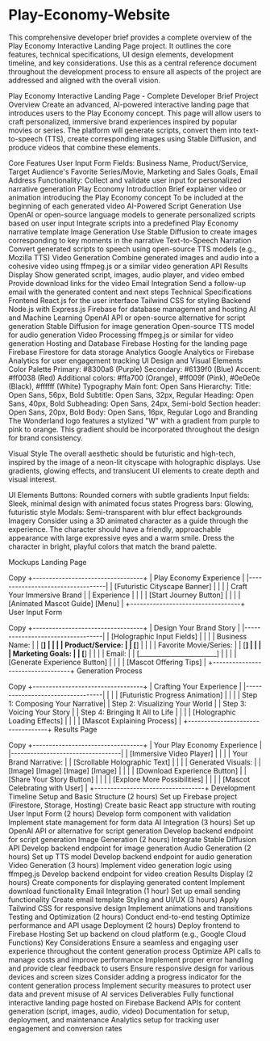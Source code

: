 # Play-Economy-Website

This comprehensive developer brief provides a complete overview of the Play Economy Interactive Landing Page project. It outlines the core features, technical specifications, UI design elements, development timeline, and key considerations. Use this as a central reference document throughout the development process to ensure all aspects of the project are addressed and aligned with the overall vision.

Play Economy Interactive Landing Page - Complete Developer Brief
Project Overview
Create an advanced, AI-powered interactive landing page that introduces users to the Play Economy concept. This page will allow users to craft personalized, immersive brand experiences inspired by popular movies or series. The platform will generate scripts, convert them into text-to-speech (TTS), create corresponding images using Stable Diffusion, and produce videos that combine these elements.

Core Features
User Input Form
Fields: Business Name, Product/Service, Target Audience's Favorite Series/Movie, Marketing and Sales Goals, Email Address
Functionality: Collect and validate user input for personalized narrative generation
Play Economy Introduction
Brief explainer video or animation introducing the Play Economy concept
To be included at the beginning of each generated video
AI-Powered Script Generation
Use OpenAI or open-source language models to generate personalized scripts based on user input
Integrate scripts into a predefined Play Economy narrative template
Image Generation
Use Stable Diffusion to create images corresponding to key moments in the narrative
Text-to-Speech Narration
Convert generated scripts to speech using open-source TTS models (e.g., Mozilla TTS)
Video Generation
Combine generated images and audio into a cohesive video using ffmpeg.js or a similar video generation API
Results Display
Show generated script, images, audio player, and video embed
Provide download links for the video
Email Integration
Send a follow-up email with the generated content and next steps
Technical Specifications
Frontend
React.js for the user interface
Tailwind CSS for styling
Backend
Node.js with Express.js
Firebase for database management and hosting
AI and Machine Learning
OpenAI API or open-source alternative for script generation
Stable Diffusion for image generation
Open-source TTS model for audio generation
Video Processing
ffmpeg.js or similar for video generation
Hosting and Database
Firebase Hosting for the landing page
Firebase Firestore for data storage
Analytics
Google Analytics or Firebase Analytics for user engagement tracking
UI Design and Visual Elements
Color Palette
Primary: #8300a6 (Purple)
Secondary: #6139f0 (Blue)
Accent: #ff0038 (Red)
Additional colors: #ffa700 (Orange), #ff009f (Pink), #0e0e0e (Black), #ffffff (White)
Typography
Main font: Open Sans
Hierarchy:
Title: Open Sans, 56px, Bold
Subtitle: Open Sans, 32px, Regular
Heading: Open Sans, 40px, Bold
Subheading: Open Sans, 24px, Semi-bold
Section header: Open Sans, 20px, Bold
Body: Open Sans, 16px, Regular
Logo and Branding
The Wonderland logo features a stylized "W" with a gradient from purple to pink to orange. This gradient should be incorporated throughout the design for brand consistency.

Visual Style
The overall aesthetic should be futuristic and high-tech, inspired by the image of a neon-lit cityscape with holographic displays. Use gradients, glowing effects, and translucent UI elements to create depth and visual interest.

UI Elements
Buttons: Rounded corners with subtle gradients
Input fields: Sleek, minimal design with animated focus states
Progress bars: Glowing, futuristic style
Modals: Semi-transparent with blur effect backgrounds
Imagery
Consider using a 3D animated character as a guide through the experience. The character should have a friendly, approachable appearance with large expressive eyes and a warm smile. Dress the character in bright, playful colors that match the brand palette.

Mockups
Landing Page

Copy
+----------------------------------+
|     Play Economy Experience      |
|----------------------------------|
|   [Futuristic Cityscape Banner]  |
|                                  |
|   Craft Your Immersive Brand     |
|          Experience              |
|                                  |
|     [Start Journey Button]       |
|                                  |
| [Animated Mascot Guide]  [Menu]  |
+----------------------------------+
User Input Form

Copy
+----------------------------------+
|     Design Your Brand Story      |
|----------------------------------|
| [Holographic Input Fields]       |
|                                  |
| Business Name:                   |
| [________________________]       |
|                                  |
| Product/Service:                 |
| [________________________]       |
|                                  |
| Favorite Movie/Series:           |
| [________________________]       |
|                                  |
| Marketing Goals:                 |
| [________________________]       |
|                                  |
| Email:                           |
| [________________________]       |
|                                  |
|    [Generate Experience Button]  |
|                                  |
| [Mascot Offering Tips]           |
+----------------------------------+
Generation Process

Copy
+----------------------------------+
|    Crafting Your Experience      |
|----------------------------------|
|                                  |
| [Futuristic Progress Animation]  |
|                                  |
|  Step 1: Composing Your Narrative|
|  Step 2: Visualizing Your World  |
|  Step 3: Voicing Your Story      |
|  Step 4: Bringing It All to Life |
|                                  |
|   [Holographic Loading Effects]  |
|                                  |
| [Mascot Explaining Process]      |
+----------------------------------+
Results Page

Copy
+----------------------------------+
|    Your Play Economy Experience  |
|----------------------------------|
|  [Immersive Video Player]        |
|                                  |
|  Your Brand Narrative:           |
|  [Scrollable Holographic Text]   |
|                                  |
|  Generated Visuals:              |
|  [Image] [Image] [Image] [Image] |
|                                  |
|  [Download Experience Button]    |
|  [Share Your Story Button]       |
|                                  |
|  [Explore More Possibilities]    |
|                                  |
| [Mascot Celebrating with User]   |
+----------------------------------+
Development Timeline
Setup and Basic Structure (2 hours)
Set up Firebase project (Firestore, Storage, Hosting)
Create basic React app structure with routing
User Input Form (2 hours)
Develop form component with validation
Implement state management for form data
AI Integration (3 hours)
Set up OpenAI API or alternative for script generation
Develop backend endpoint for script generation
Image Generation (2 hours)
Integrate Stable Diffusion API
Develop backend endpoint for image generation
Audio Generation (2 hours)
Set up TTS model
Develop backend endpoint for audio generation
Video Generation (3 hours)
Implement video generation logic using ffmpeg.js
Develop backend endpoint for video creation
Results Display (2 hours)
Create components for displaying generated content
Implement download functionality
Email Integration (1 hour)
Set up email sending functionality
Create email template
Styling and UI/UX (3 hours)
Apply Tailwind CSS for responsive design
Implement animations and transitions
Testing and Optimization (2 hours)
Conduct end-to-end testing
Optimize performance and API usage
Deployment (2 hours)
Deploy frontend to Firebase Hosting
Set up backend on cloud platform (e.g., Google Cloud Functions)
Key Considerations
Ensure a seamless and engaging user experience throughout the content generation process
Optimize API calls to manage costs and improve performance
Implement proper error handling and provide clear feedback to users
Ensure responsive design for various devices and screen sizes
Consider adding a progress indicator for the content generation process
Implement security measures to protect user data and prevent misuse of AI services
Deliverables
Fully functional interactive landing page hosted on Firebase
Backend APIs for content generation (script, images, audio, video)
Documentation for setup, deployment, and maintenance
Analytics setup for tracking user engagement and conversion rates
